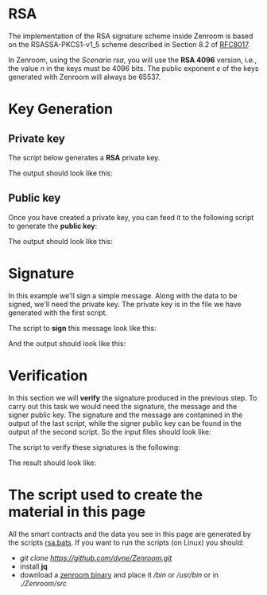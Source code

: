 
# RSA

The implementation of the RSA signature scheme inside Zenroom is based on the RSASSA-PKCS1-v1_5 scheme described in Section 8.2 of [RFC8017](https://datatracker.ietf.org/doc/html/rfc8017).

In Zenroom, using the *Scenario rsa*, you will use the **RSA 4096** version, i.e., the value *n* in the keys must be 4096 bits. The public exponent *e* of the keys generated with Zenroom will always be 65537.

# Key Generation

## Private key

The script below generates a **RSA** private key.

[](../_media/examples/zencode_cookbook/rsa/alice_rsa_keygen.zen ':include :type=code gherkin')

The output should look like this:

[](../_media/examples/zencode_cookbook/rsa/alice_rsa_keys.json ':include :type=code json')



## Public key

Once you have created a private key, you can feed it to the following script to generate the **public key**:

[](../_media/examples/zencode_cookbook/rsa/alice_rsa_pubkey.zen ':include :type=code gherkin')

The output should look like this:

[](../_media/examples/zencode_cookbook/rsa/alice_rsa_pubkey.json ':include :type=code json')

# Signature

In this example we'll sign a simple message. Along with the data to be signed, we'll need the private key. The private key is in the file we have generated with the first script.

The script to **sign** this message look like this:

[](../_media/examples/zencode_cookbook/rsa/sign_rsa_from_alice.zen ':include :type=code gherkin')

And the output should look like this:

[](../_media/examples/zencode_cookbook/rsa/sign_rsa_alice_output.json ':include :type=code json')

# Verification

In this section we will **verify** the signature produced in the previous step. To carry out this task we would need the signature, the message and the signer public key. The signature and the message are contanined in the output of the last script, while the signer public key can be found in the output of the second script. So the input files should look like:

[](../_media/examples/zencode_cookbook/rsa/sign_rsa_alice_output.json ':include :type=code json')


[](../_media/examples/zencode_cookbook/rsa/alice_rsa_pubkey.json ':include :type=code json')

The script to verify these signatures is the following:

[](../_media/examples/zencode_cookbook/rsa/verify_rsa_from_alice.zen ':include :type=code gherkin')

The result should look like:

[](../_media/examples/zencode_cookbook/rsa/verify_rsa_alice_signature.json ':include :type=code json')

# The script used to create the material in this page

All the smart contracts and the data you see in this page are generated by the scripts [rsa.bats](https://github.com/dyne/Zenroom/blob/master/test/zencode/rsa.bats). If you want to run the scripts (on Linux) you should: 
 - *git clone https://github.com/dyne/Zenroom.git*
 - install  **jq**
 - download a [zenroom binary](https://zenroom.org/#downloads) and place it */bin* or */usr/bin* or in *./Zenroom/src*

